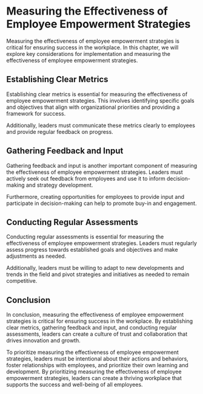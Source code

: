 # Measuring the Effectiveness of Employee Empowerment Strategies

Measuring the effectiveness of employee empowerment strategies is critical for ensuring success in the workplace. In this chapter, we will explore key considerations for implementation and measuring the effectiveness of employee empowerment strategies.

Establishing Clear Metrics
--------------------------

Establishing clear metrics is essential for measuring the effectiveness of employee empowerment strategies. This involves identifying specific goals and objectives that align with organizational priorities and providing a framework for success.

Additionally, leaders must communicate these metrics clearly to employees and provide regular feedback on progress.

Gathering Feedback and Input
----------------------------

Gathering feedback and input is another important component of measuring the effectiveness of employee empowerment strategies. Leaders must actively seek out feedback from employees and use it to inform decision-making and strategy development.

Furthermore, creating opportunities for employees to provide input and participate in decision-making can help to promote buy-in and engagement.

Conducting Regular Assessments
------------------------------

Conducting regular assessments is essential for measuring the effectiveness of employee empowerment strategies. Leaders must regularly assess progress towards established goals and objectives and make adjustments as needed.

Additionally, leaders must be willing to adapt to new developments and trends in the field and pivot strategies and initiatives as needed to remain competitive.

Conclusion
----------

In conclusion, measuring the effectiveness of employee empowerment strategies is critical for ensuring success in the workplace. By establishing clear metrics, gathering feedback and input, and conducting regular assessments, leaders can create a culture of trust and collaboration that drives innovation and growth.

To prioritize measuring the effectiveness of employee empowerment strategies, leaders must be intentional about their actions and behaviors, foster relationships with employees, and prioritize their own learning and development. By prioritizing measuring the effectiveness of employee empowerment strategies, leaders can create a thriving workplace that supports the success and well-being of all employees.
